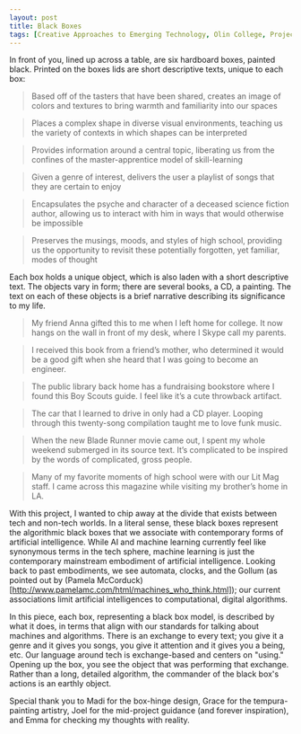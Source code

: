 ```yaml
---
layout: post
title: Black Boxes
tags: [Creative Approaches to Emerging Technology, Olin College, Project 3, Final Project]
---
```


In front of you, lined up across a table, are six hardboard boxes, painted black. Printed on the boxes lids are short descriptive texts, unique to each box:

 > Based off of the tasters that have been shared, creates an image of colors and textures to bring warmth and familiarity into our spaces

 > Places a complex shape in diverse visual environments, teaching us the variety of contexts in which shapes can be interpreted

 > Provides information around a central topic, liberating us from the confines of the master-apprentice model of skill-learning

 > Given a genre of interest, delivers the user a playlist of songs that they are certain to enjoy

 > Encapsulates the psyche and character of a deceased science fiction author, allowing us to interact with him in ways that would otherwise be impossible

 > Preserves the musings, moods, and styles of high school, providing us the opportunity to revisit these potentially forgotten, yet familiar, modes of thought

Each box holds a unique object, which is also laden with a short descriptive text. The objects vary in form; there are several books, a CD, a painting. The text on each of these objects is a brief narrative describing its significance to my life.

 > My friend Anna gifted this to me when I left home for college. It now hangs on the wall in front of my desk, where I Skype call my parents.

 > I received this book from a friend’s mother, who determined it would be a good gift when she heard that I was going to become an engineer.

 > The public library back home has a fundraising bookstore where I found this Boy Scouts guide. I feel like it’s a cute throwback artifact.

 > The car that I learned to drive in only had a CD player. Looping through this twenty-song compilation taught me to love funk music.

 > When the new Blade Runner movie came out, I spent my whole weekend submerged in its source text. It’s complicated to be inspired by the words of complicated, gross people.

 > Many of my favorite moments of high school were with our Lit Mag staff. I came across this magazine while visiting my brother’s home in LA.

With this project, I wanted to chip away at the divide that exists between tech and non-tech worlds. In a literal sense, these black boxes represent the algorithmic black boxes that we associate with contemporary forms of artificial intelligence. While AI and machine learning currently feel like synonymous terms in the tech sphere, machine learning is just the contemporary mainstream embodiment of artificial intelligence. Looking back to past embodiments, we see automata, clocks, and the Gollum (as pointed out by (Pamela McCorduck)[http://www.pamelamc.com/html/machines_who_think.html]); our current associations limit artificial intelligences to computational, digital algorithms.

In this piece, each box, representing a black box model, is described by what it does, in terms that align with our standards for talking about machines and algorithms. There is an exchange to every text; you give it a genre and it gives you songs, you give it attention and it gives you a being, etc. Our language around tech is exchange-based and centers on "using." Opening up the box, you see the object that was performing that exchange. Rather than a long, detailed algorithm, the commander of the black box's actions is an earthly object.

Special thank you to Madi for the box-hinge design, Grace for the tempura-painting artistry, Joel for the mid-project guidance (and forever inspiration), and Emma for checking my thoughts with reality.

